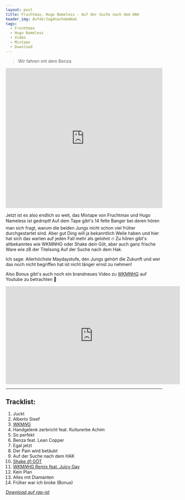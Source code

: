 ```yaml
---
layout: post
title: Fruchtmax, Hugo Nameless - Auf der Suche nach dem HAK
header_img: AufderJagdnachdemHak
tags:
  - Fruchtmax
  - Hugo Nameless
  - Video
  - Mixtape
  - Download
---
```

> Wir fahren mit dem Benza

<!--more-->
<iframe width="100%" height="450" scrolling="no" frameborder="no" src="https://w.soundcloud.com/player/?url=https%3A//api.soundcloud.com/playlists/216113976&amp;auto_play=false&amp;hide_related=false&amp;show_comments=true&amp;show_user=true&amp;show_reposts=false&amp;visual=true"></iframe>

Jetzt ist es also endlich so weit, das Mixtape von Fruchtmax und Hugo Nameless ist gedropt:exclamation: Auf dem Tape gibt's 14 fette Banger bei deren hören man sich fragt, warum die beiden Jungs nicht schon viel früher durchgestartet sind. Aber gut Ding will ja bekanntlich Weile haben und hier hat sich das warten auf jeden Fall mehr als gelohnt :fire: Zu hören gibt's altbekanntes wie WKM$N$HG oder Shake dein Göt, aber auch ganz frische Ware wie zB der Titelsong Auf der Suche nach dem Hak.

Ich sage: Allerhöchste Maydaystufe, den Jungs gehört die Zukunft und wer das noch nicht begriffen hat ist nicht länger ernst zu nehmen!

Also Bonus gibt's auch noch ein brandneues Video zu [WKM$N$HG](https://www.youtube.com/watch?v=tDzd5zAaKvg) auf Youtube zu betrachten :100:

<iframe width="560" height="315" src="https://www.youtube.com/embed/tDzd5zAaKvg" frameborder="0" allowfullscreen></iframe>

***

## Tracklist:

1. Juckt
2. Alberto Sieef
3. [WKM$N$G](https://www.youtube.com/watch?v=32VwbqU_fjI)
4. Handgelenk zerbricht feat. Kulturerbe Achim
5. So perfekt
6. Benza feat. Lean Copper
7. Egal jetzt
8. Der Pain wird betäubt
9. Auf der Suche nach dem HAK
10. [Shake d1 GÖT](https://www.youtube.com/watch?v=3SwvEMo0_-k)
11. [WKM$N$HG Remix feat. Juicy Gay](https://www.youtube.com/watch?v=zffuqKx9C0A)
12. Kein Plan
13. Alles mit Diamanten
14. Früher war ich broke (Bonus)

*[Download auf rap-ist](http://rap-ist.net/auf-der-jagd-nach-dem-hak-fruchtmax-hugo-nameless-free-download/)*